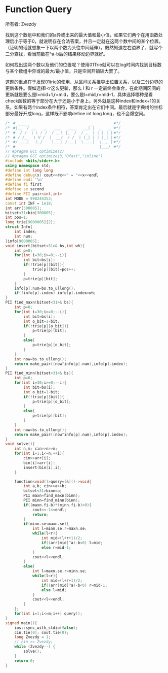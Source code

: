# Function Query

所有者: Zvezdy

找到这个数组中和我们的a异或出来的最大值和最小值，如果它们两个在用函数处理后小于等于0，就说明存在合法答案，并且一定就在这两个数中间的某个位置。（证明的话就想象一下以两个数为头往中间延伸）。既然知道左右边界了，就写个二分查找，看当前数在^a-b后的结果移动边界就好。

如何找出这两个数以及他们的位置呢？使用01Trie就可以在log时间内找到目标数与某个数组中异或的最大/最小值，只是空间开销较大罢了。

这题的重点在于发现01trie的使用、从区间关系推导出位置关系，以及二分边界的更新条件。假如选择l<r这么更新，那么 l 和 r 一定最终会重合，在此期间区间的更新就是要么是l=mid+1,r=mid，要么是l=mid,r=mid-1，具体选择哪种是看check函数的等于部分在大于还是小于身上。另外就是这种index和index+1的关系，如果有两个index条件相符，答案肯定出在它们中间。最后就是字典树的坐标部分最好开成long，这样既不影响define int long long，也不会爆空间。

```cpp
/* ★ _____                           _         ★*/
/* ★|__  / __   __   ___   ____   __| |  _   _ ★*/
/* ★  / /  \ \ / /  / _ \ |_  /  / _  | | | | |★*/
/* ★ / /_   \ V /  |  __/  / /  | (_| | | |_| |★*/
/* ★/____|   \_/    \___| /___|  \__._|  \__, |★*/
/* ★                                     |___/ ★*/
// #pragma GCC optimize(2)
// #pragma GCC optimize(3,"Ofast","inline")
#include <bits/stdc++.h>
using namespace std;
#define int long long
#define debug(x) cout<<#x<<" = "<<x<<endl
#define endl '\n'
#define fi first
#define se second
#define PII pair<int,int>
int MODE = 998244353;
const int INF = 1e18;
int arr[300005];
bitset<31>bin[300005];
int pos=1;
long trie[9000005][2];
struct Info{
    int index;
    int num;
}info[9000005];
void insert(bitset<31>& bs,int wh){
    int p=0;
    for(int i=30;i>=0;--i){
        int bit=bs[i];
        if(!trie[p][bit]){
            trie[p][bit]=pos++;
        }
        p=trie[p][bit];
    }
    info[p].num=bs.to_ullong();
    if(!info[p].index) info[p].index=wh;
}
PII find_maxn(bitset<31>& bs){
    int p=0;
    for(int i=30;i>=0;--i){
        int bit=bs[i];
        int o_bit=1-bit;
        if(!trie[p][o_bit]){
            p=trie[p][bit];
        }
        else{
            p=trie[p][o_bit];
        }
    }
    int now=bs.to_ullong();
    return make_pair((now^info[p].num),info[p].index);
}
PII find_minn(bitset<31>& bs){
    int p=0;
    for(int i=30;i>=0;--i){
        int bit=bs[i];
        int o_bit=1-bit;
        if(!trie[p][bit]){
            p=trie[p][o_bit];
        }
        else{
            p=trie[p][bit];
        }
    }
    int now=bs.to_ullong();
    return make_pair((now^info[p].num),info[p].index);
}
void solve(){
    int n,m; cin>>n>>m;
    for(int i=1;i<=n;++i){
        cin>>arr[i];
        bin[i]=arr[i];
        insert(bin[i],i);
    }

    function<void()>query=[&]()->void{
        int a,b; cin>>a>>b;
        bitset<31>binn=a;
        PII maxn=find_maxn(binn);
        PII minn=find_minn(binn);
        if((maxn.fi-b)*(minn.fi-b)>0){
            cout<<-1<<endl;
            return;
        }
        if(minn.se<maxn.se){
            int l=minn.se,r=maxn.se;
            while(l<r){
                int mid=(l+r+1)/2;
                if((arr[mid]^a)-b<0) l=mid;
                else r=mid-1;
            }
            cout<<l<<endl;
        }
        else{
            int l=maxn.se,r=minn.se;
            while(l<r){
                int mid=(l+r+1)/2;
                if((arr[mid]^a)-b<0) r=mid-1;
                else l=mid;
            }
            cout<<l<<endl;
        }
    };
    for(int i=1;i<=m;i++) query();
}
signed main(){
    ios::sync_with_stdio(false);
    cin.tie(0); cout.tie(0);
    long Zvezdy = 1;
    // cin >> Zvezdy;
    while (Zvezdy--) {
        solve();
    }
    return 0;
}
```
